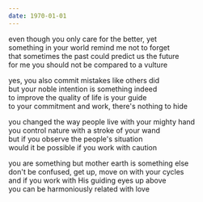 ```yaml
---
date: 1970-01-01
---
```


even though you only care for the better, yet  
something in your world remind me not to forget  
that sometimes the past could predict us the future  
for me you should not be compared to a vulture

yes, you also commit mistakes like others did  
but your noble intention is something indeed  
to improve the quality of life is your guide  
to your commitment and work, there's nothing to hide

you changed the way people live with your mighty hand  
you control nature with a stroke of your wand  
but if you observe the people's situation  
would it be possible if you work with caution

you are something but mother earth is something else  
don't be confused, get up, move on with your cycles  
and if you work with His guiding eyes up above  
you can be harmoniously related with love
